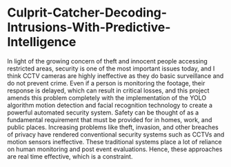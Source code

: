 # Culprit-Catcher-Decoding-Intrusions-With-Predictive-Intelligence
In light of the growing concern of theft and innocent people accessing restricted areas, security is one of the most important issues today, and I think CCTV cameras are highly ineffective as they do basic surveillance and do not prevent crime. Even if a person is monitoring the footage, their response is delayed, which can result in critical losses, and this project amends this problem completely with the implementation of the YOLO algorithm motion detection and facial recognition technology to create a powerful automated security system. 
Safety can be thought of as a fundamental requirement that must be provided for in homes, work, and public places. Increasing problems like theft, invasion, and other breaches of privacy have rendered conventional security systems such as CCTVs and motion sensors ineffective. These traditional systems place a lot of reliance on human monitoring and post event evaluations. Hence, these approaches are real time effective, which is a constraint.

